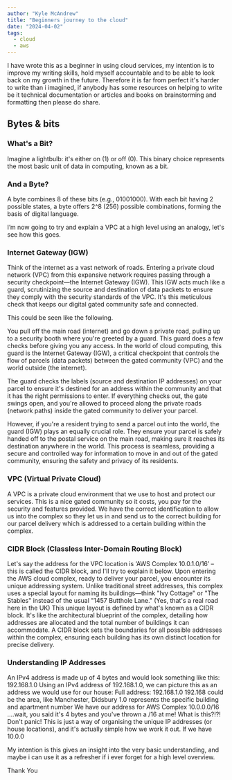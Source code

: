 ```yaml
---
author: "Kyle McAndrew"
title: "Beginners journey to the cloud"
date: "2024-04-02"
tags:
  - cloud
  - aws
---
```


I have wrote this as a beginner in using cloud services, my intention is to improve my writing skills, hold myself accountable and to be able to look back on my growth in the future. Therefore it is far from perfect it's harder to write than i imagined, if anybody has some resources on helping to write be it technical documentation or articles and books on brainstorming and formatting then please do share.

## Bytes & bits

### What's a Bit?

Imagine a lightbulb: it's either on (1) or off (0). This binary choice represents the most basic unit of data in computing, known as a bit.

### And a Byte?

A byte combines 8 of these bits (e.g., 01001000). With each bit having 2 possible states, a byte offers 2^8 (256) possible combinations, forming the basis of digital language.

I’m now going to try and explain a VPC at a high level using an analogy, let's see how this goes.

### Internet Gateway (IGW)

Think of the internet as a vast network of roads. Entering a private cloud network (VPC) from this expansive network requires passing through a security checkpoint—the Internet Gateway (IGW). This IGW acts much like a guard, scrutinizing the source and destination of data packets to ensure they comply with the security standards of the VPC. It's this meticulous check that keeps our digital gated community safe and connected.

This could be seen like the following.

You pull off the main road (internet) and go down a private road, pulling up to a security booth where you're greeted by a guard. This guard does a few checks before giving you any access. In the world of cloud computing, this guard is the Internet Gateway (IGW), a critical checkpoint that controls the flow of parcels (data packets) between the gated community (VPC) and the world outside (the internet).

The guard checks the labels (source and destination IP addresses) on your parcel to ensure it's destined for an address within the community and that it has the right permissions to enter. If everything checks out, the gate swings open, and you're allowed to proceed along the private roads (network paths) inside the gated community to deliver your parcel.

However, if you're a resident trying to send a parcel out into the world, the guard (IGW) plays an equally crucial role. They ensure your parcel is safely handed off to the postal service on the main road, making sure it reaches its destination anywhere in the world. This process is seamless, providing a secure and controlled way for information to move in and out of the gated community, ensuring the safety and privacy of its residents.

### VPC (Virtual Private Cloud)

A VPC is a private cloud environment that we use to host and protect our services. This is a nice gated community so it costs, you pay for the security and features provided. We have the correct identification to allow us into the complex so they let us in and send us to the correct building for our parcel delivery which is addressed to a certain building within the complex.

### CIDR Block (Classless Inter-Domain Routing Block)

Let's say the address for the VPC location is ‘AWS Complex 10.0.1.0/16’ – this is called the CIDR block, and I'll try to explain it below. Upon entering the AWS cloud complex, ready to deliver your parcel, you encounter its unique addressing system. Unlike traditional street addresses, this complex uses a special layout for naming its buildings—think "Ivy Cottage" or "The Stables" instead of the usual "1457 Butthole Lane." (Yes, that's a real road here in the UK) This unique layout is defined by what's known as a CIDR block. It's like the architectural blueprint of the complex, detailing how addresses are allocated and the total number of buildings it can accommodate. A CIDR block sets the boundaries for all possible addresses within the complex, ensuring each building has its own distinct location for precise delivery.

### Understanding IP Addresses

An IPv4 address is made up of 4 bytes and would look something like this: 192.168.1.0 Using an IPv4 address of 192.168.1.0, we can picture this as an address we would use for our house: Full address: 192.168.1.0 192.168 could be the area, like Manchester, Didsbury 1.0 represents the specific building and apartment number We have our address for AWS Complex 10.0.0.0/16 ....wait, you said it's 4 bytes and you've thrown a /16 at me! What is this?!?! Don't panic! This is just a way of organising the unique IP addresses (or house locations), and it's actually simple how we work it out. If we have 10.0.0

My intention is this gives an insight into the very basic understanding, and maybe i can use it as a refresher if i ever forget for a high level overview.


Thank You

